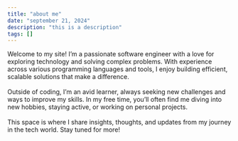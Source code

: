 ```yaml
---
title: "about me"
date: "september 21, 2024"
description: "this is a description"
tags: []
---
```

Welcome to my site! I’m a passionate software engineer with a love for exploring technology and solving complex problems. With experience across various programming languages and tools, I enjoy building efficient, scalable solutions that make a difference.  
<br/>
Outside of coding, I’m an avid learner, always seeking new challenges and ways to improve my skills. In my free time, you’ll often find me diving into new hobbies, staying active, or working on personal projects.  
<br/>
This space is where I share insights, thoughts, and updates from my journey in the tech world. Stay tuned for more!